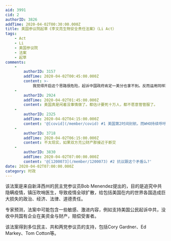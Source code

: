 ```yaml
---
aid: 3991
cid: 2
authorID: 3826
addTime: 2020-04-02T00:30:00.000Z
title: 美国参议院起草《李文亮生物安全责任法案》（Li Act）
tags:
    - Act
    - Li
    - 美国参议院
    - 法案
    - 起草
comments:
    -
        authorID: 3157
        addTime: 2020-04-02T00:45:00.000Z
        content: >-
            我觉得开启这个思路很危险，起诉中国政府肯定一美分也拿不到。反而运用同样理由美国公民可以起诉美国政府：武汉已经封城2个月，在WHO持续呼吁下，美国仍没有提供足够的测试，没有尽早实行lockdown。
    -
        authorID: 2924
        addTime: 2020-04-02T01:45:00.000Z
        content: 美国真是闲着没事情做了。都估计要死十万人，都不愿意管管服了。
    -
        authorID: 2325
        addTime: 2020-04-02T04:15:00.000Z
        content: '@[covid](/member/covid) #1 美国第2时间封航，而WHO持续呼吁不要'
    -
        authorID: 3718
        addTime: 2020-04-02T06:15:00.000Z
        content: 不太现实，如果双方充公财产那接近于断交
    -
        authorID: 3830
        addTime: 2020-04-02T07:00:00.000Z
        content: '@[1200073](/member/1200073) #2 抗议跟这个矛盾么?'
date: 2020-04-02T07:00:00.000Z
category: 时政
---
```


该法案是来自新泽西州的民主党参议员Bob Menendez提出的，目的是追究中共隐瞒疫情，镇压吹哨医生，导致疫情全球扩散，给包括美国在内的世界各国造成巨大损失的政治、经济、法律、道德责任。

专家预测，法案中可能包含一些敏感、激进内容，例如支持美国公民起诉中共，没收中共国有企业在美资金与财产，赔偿受害者。

该法案得到多位民主、共和两党参议员的支持，包括Cory Gardner、Ed Markey、Tom Cotton等。
